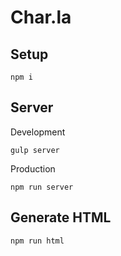 # Char.la

## Setup

```
npm i
```

## Server

Development

```
gulp server
```

Production

```
npm run server
```

## Generate HTML

```
npm run html
```